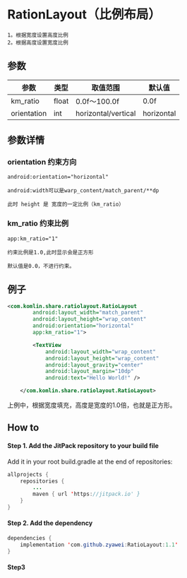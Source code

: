 # RationLayout（比例布局）

    1。根据宽度设置高度比例
    2。根据高度设置宽度比例

## 参数

|参数|类型|取值范围|默认值|
|---|---|---|---|
|km_ratio|float|0.0f～100.0f|0.0f
|orientation|int|horizontal/vertical|horizontal

## 参数详情

### orientation 约束方向

    android:orientation="horizontal"

    android:width可以是warp_content/match_parent/**dp

    此时 height 是 宽度的一定比例（km_ratio）

### km_ratio 约束比例

    app:km_ratio="1"

    约束比例是1.0,此时显示会是正方形

    默认值是0.0，不进行约束。




## 例子

```xml
<com.komlin.share.ratiolayout.RatioLayout
        android:layout_width="match_parent"
        android:layout_height="wrap_content"
        android:orientation="horizontal"
        app:km_ratio="1">

        <TextView
            android:layout_width="wrap_content"
            android:layout_height="wrap_content"
            android:layout_gravity="center"
            android:layout_margin="10dp"
            android:text="Hello World!" />

    </com.komlin.share.ratiolayout.RatioLayout>
```

上例中，根据宽度填充，高度是宽度的1.0倍，也就是正方形。


## How to

#### Step 1. Add the JitPack repository to your build file
Add it in your root build.gradle at the end of repositories:

```java
allprojects {
    repositories {
        ...
        maven { url 'https://jitpack.io' }
    }
}
```

#### Step 2. Add the dependency
```java
dependencies {
    implementation 'com.github.zyawei:RatioLayout:1.1'
}
```

#### Step3